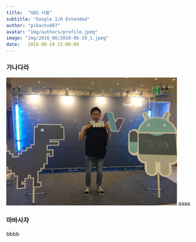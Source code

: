 ```yaml
---
title:  "GDG 서울"
subtitle: "Google I/O Extended"
author: "pikachu987"
avatar: "img/authors/profile.jpeg"
image: "img/2016_06/2016-06-19_1.jpeg"
date:   2016-06-19 13:00:00
---
```


### 가나다라
<img src="img/2016_06/2016-06-19_2.jpeg" style="width: 90%;">
aaaa

### 마바사자
bbbb
